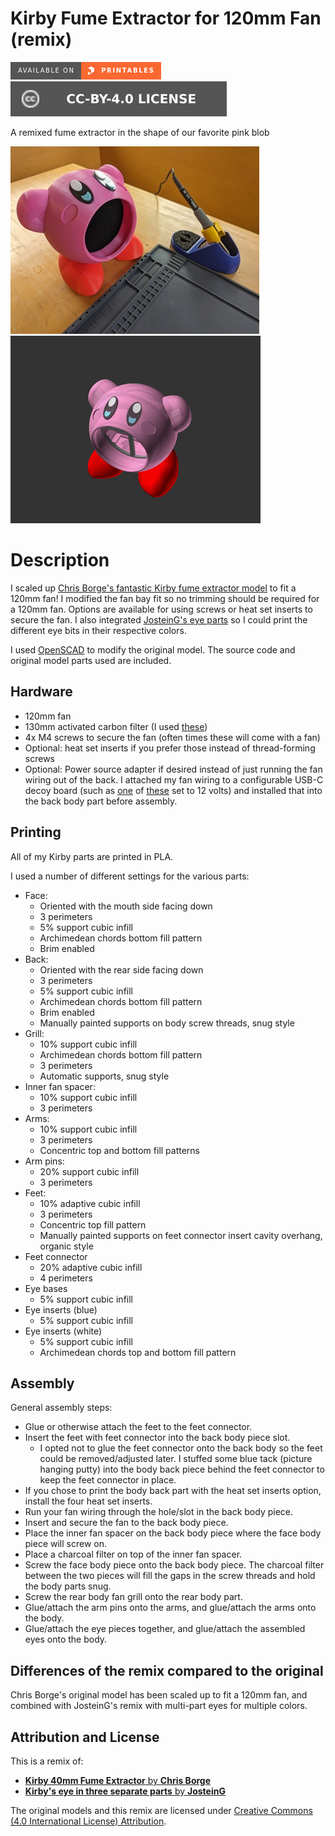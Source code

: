 # Kirby Fume Extractor for 120mm Fan (remix)

[![Available on Printables][printables-badge]][printables-model]
[![CC-BY-4.0 license][license-badge]][license]

A remixed fume extractor in the shape of our favorite pink blob

![Model photo](images/readme/photo1.jpg)
![Model render](images/readme/demo.png)

# Description

I scaled up
[Chris Borge's fantastic Kirby fume extractor model][original-model-url]
to fit a 120mm fan! I modified the fan bay fit so no trimming should be required
for a 120mm fan. Options are available for using screws or heat set inserts to
secure the fan. I also integrated
[JosteinG's eye parts][original-model-eyes-url] so I could print the different
eye bits in their respective colors.

I used [OpenSCAD][openscad] to modify the original model. The source code and
original model parts used are included.

## Hardware

* 120mm fan
* 130mm activated carbon filter (I used [these][carbon-filters])
* 4x M4 screws to secure the fan (often times these will come with a fan)
* Optional: heat set inserts if you prefer those instead of thread-forming
  screws
* Optional: Power source adapter if desired instead of just running the fan
  wiring out of the back. I attached my fan wiring to a configurable USB-C decoy
  board (such as [one][usb-c-decoy-option-1] of [these][usb-c-decoy-option-2]
  set to 12 volts) and installed that into the back body part before assembly.

## Printing

All of my Kirby parts are printed in PLA.

I used a number of different settings for the various parts:

* Face:
  * Oriented with the mouth side facing down
  * 3 perimeters
  * 5% support cubic infill
  * Archimedean chords bottom fill pattern
  * Brim enabled
* Back:
  * Oriented with the rear side facing down
  * 3 perimeters
  * 5% support cubic infill
  * Archimedean chords bottom fill pattern
  * Brim enabled
  * Manually painted supports on body screw threads, snug style
* Grill:
  * 10% support cubic infill
  * Archimedean chords bottom fill pattern
  * 3 perimeters
  * Automatic supports, snug style
* Inner fan spacer:
  * 10% support cubic infill
  * 3 perimeters
* Arms:
  * 10% support cubic infill
  * 3 perimeters
  * Concentric top and bottom fill patterns
* Arm pins:
  * 20% support cubic infill
  * 3 perimeters
* Feet:
  * 10% adaptive cubic infill
  * 3 perimeters
  * Concentric top fill pattern
  * Manually painted supports on feet connector insert cavity overhang,
    organic style
* Feet connector
  * 20% adaptive cubic infill
  * 4 perimeters
* Eye bases
  * 5% support cubic infill
* Eye inserts (blue)
  * 5% support cubic infill
* Eye inserts (white)
  * 5% support cubic infill
  * Archimedean chords top and bottom fill pattern

## Assembly

General assembly steps:

* Glue or otherwise attach the feet to the feet connector.
* Insert the feet with feet connector into the back body piece slot.
  * I opted not to glue the feet connector onto the back body so the feet could
    be removed/adjusted later. I stuffed some blue tack (picture hanging putty)
    into the body back piece behind the feet connector to keep the feet
    connector in place.
* If you chose to print the body back part with the heat set inserts option,
  install the four heat set inserts.
* Run your fan wiring through the hole/slot in the back body piece.
* Insert and secure the fan to the back body piece.
* Place the inner fan spacer on the back body piece where the face body piece
  will screw on.
* Place a charcoal filter on top of the inner fan spacer.
* Screw the face body piece onto the back body piece. The charcoal filter
  between the two pieces will fill the gaps in the screw threads and hold the
  body parts snug.
* Screw the rear body fan grill onto the rear body part.
* Glue/attach the arm pins onto the arms, and glue/attach the arms onto the
  body.
* Glue/attach the eye pieces together, and glue/attach the assembled eyes onto
  the body.

## Differences of the remix compared to the original

Chris Borge's original model has been scaled up to fit a 120mm fan, and combined
with JosteinG's remix with multi-part eyes for multiple colors.

## Attribution and License

This is a remix of:

* [**Kirby 40mm Fume Extractor** by **Chris Borge**][original-model-url]
* [**Kirby's eye in three separate parts** by **JosteinG**][original-model-eyes-url]

The original models and this remix are licensed under
[Creative Commons (4.0 International License) Attribution][license].

[carbon-filters]: https://amazon.com/dp/B0C2VN85RH/
[license-badge]: /_static/license-badge-cc-by-4.0.svg
[license]: http://creativecommons.org/licenses/by/4.0/
[openscad]: https://openscad.org
[original-model-eyes-url]: https://www.printables.com/model/437712-kirbys-eye-in-three-separate-parts
[original-model-url]: https://www.printables.com/model/348385-kirby-40mm-fume-extractor
[printables-badge]: /_static/printables-badge.png
[printables-model]: https://www.printables.com/model/747194
[usb-c-decoy-option-1]: https://www.aliexpress.com/item/3256805358753597.html
[usb-c-decoy-option-2]: https://www.aliexpress.com/item/3256804809774180.html
